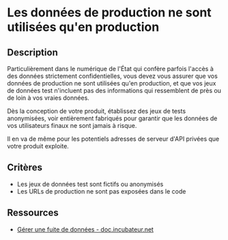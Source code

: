 # Les données de production ne sont utilisées qu'en production

## Description

Particulièrement dans le numérique de l'État qui confère parfois
l'accès à des données strictement confidentielles, vous devez vous
assurer que vos données de production ne sont utilisées qu'en
production, et que vos jeux de données test n'incluent pas des
informations qui ressemblent de près ou de loin à vos vraies données.

Dès la conception de votre produit, établissez des jeux de tests
anonymisées, voir entièrement fabriqués pour garantir que les données
de vos utilisateurs finaux ne sont jamais à risque.

Il en va de même pour les potentiels adresses de serveur d'API privées
que votre produit exploite.

## Critères

- Les jeux de données test sont fictifs ou anonymisés
- Les URLs de production ne sont pas exposées dans le code

## Ressources

- [Gérer une fuite de données - doc.incubateur.net](https://doc.incubateur.net/communaute/gerer-son-produit/gestion-au-quotidien/tech/readme-1)
